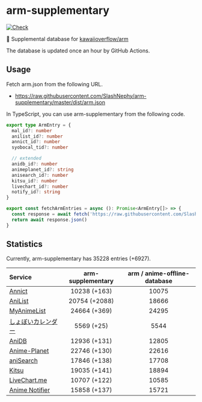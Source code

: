 # arm-supplementary

[![Check](https://github.com/SlashNephy/arm-supplementary/actions/workflows/check-node.yml/badge.svg)](https://github.com/SlashNephy/arm-supplementary/actions/workflows/check-node.yml)

💊 Supplemental database for [kawaiioverflow/arm](https://github.com/kawaiioverflow/arm)

The database is updated once an hour by GitHub Actions.

## Usage

Fetch arm.json from the following URL.

- https://raw.githubusercontent.com/SlashNephy/arm-supplementary/master/dist/arm.json

In TypeScript, you can use arm-supplementary from the following code.

```TypeScript
export type ArmEntry = {
  mal_id?: number
  anilist_id?: number
  annict_id?: number
  syobocal_tid?: number

  // extended
  anidb_id?: number
  animeplanet_id?: string
  anisearch_id?: number
  kitsu_id?: number
  livechart_id?: number
  notify_id?: string
}

export const fetchArmEntries = async (): Promise<ArmEntry[]> => {
  const response = await fetch('https://raw.githubusercontent.com/SlashNephy/arm-supplementary/master/dist/arm.json')
  return await response.json()
}
```

## Statistics

Currently, arm-supplementary has 35228 entries (+6927).

| Service                                     | arm-supplementary | arm / anime-offline-database |
| :------------------------------------------ | :---------------: | :--------------------------: |
| [Annict](https://annict.com)                |   10238 (+163)    |            10075             |
| [AniList](https://anilist.co)               |   20754 (+2088)   |            18666             |
| [MyAnimeList](https://myanimelist.net)      |   24664 (+369)    |            24295             |
| [しょぼいカレンダー](https://cal.syoboi.jp) |    5569 (+25)     |             5544             |
| [AniDB](https://anidb.net)                  |   12936 (+131)    |            12805             |
| [Anime-Planet](https://anime-planet.com)    |   22746 (+130)    |            22616             |
| [aniSearch](https://anisearch.com)          |   17846 (+138)    |            17708             |
| [Kitsu](https://kitsu.io)                   |   19035 (+141)    |            18894             |
| [LiveChart.me](https://livechart.me)        |   10707 (+122)    |            10585             |
| [Anime Notifier](https://notify.moe)        |   15858 (+137)    |            15721             |
